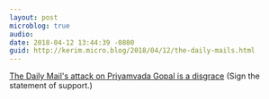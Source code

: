 ```yaml
---
layout: post
microblog: true
audio: 
date: 2018-04-12 13:44:39 -0800
guid: http://kerim.micro.blog/2018/04/12/the-daily-mails.html
---
```

[The Daily Mail's attack on Priyamvada Gopal is a disgrace](http://www.gal-dem.com/gal-dem-supports-priya-gopal/) (Sign the statement of support.)
